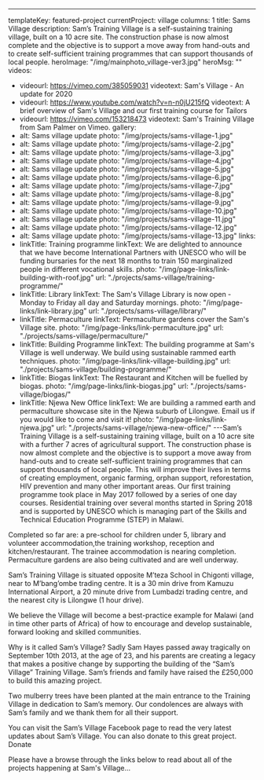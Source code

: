 ---
templateKey: featured-project
currentProject: village
columns: 1
title: Sams Village
description:
  Sam’s Training Village is a self-sustaining training village, built on
  a 10 acre site. The construction phase is now almost complete and the objective
  is to support a move away from hand-outs and to create self-sufficient training
  programmes that can support thousands of local people.
heroImage: "/img/mainphoto_village-ver3.jpg"
heroMsg: ""
videos:
  - videourl: https://vimeo.com/385059031
    videotext: Sam's Village - An update for 2020
  - videourl: https://www.youtube.com/watch?v=n-n0jU215fQ
    videotext: A brief overview of Sam's Village and our first training course for Tailors
  - videourl: https://vimeo.com/153218473
    videotext: Sam's Training Village from Sam Palmer on Vimeo.
gallery:
  - alt: Sams village update
    photo: "/img/projects/sams-village-1.jpg"
  - alt: Sams village update
    photo: "/img/projects/sams-village-2.jpg"
  - alt: Sams village update
    photo: "/img/projects/sams-village-3.jpg"
  - alt: Sams village update
    photo: "/img/projects/sams-village-4.jpg"
  - alt: Sams village update
    photo: "/img/projects/sams-village-5.jpg"
  - alt: Sams village update
    photo: "/img/projects/sams-village-6.jpg"
  - alt: Sams village update
    photo: "/img/projects/sams-village-7.jpg"
  - alt: Sams village update
    photo: "/img/projects/sams-village-8.jpg"
  - alt: Sams village update
    photo: "/img/projects/sams-village-9.jpg"
  - alt: Sams village update
    photo: "/img/projects/sams-village-10.jpg"
  - alt: Sams village update
    photo: "/img/projects/sams-village-11.jpg"
  - alt: Sams village update
    photo: "/img/projects/sams-village-12.jpg"
  - alt: Sams village update
    photo: "/img/projects/sams-village-13.jpg"
links:
  - linkTitle: Training programme
    linkText:
      We are delighted to announce that we have become International Partners
      with UNESCO who will be funding bursaries for the next 18 months to train 150
      marginalized people in different vocational skills.
    photo: "/img/page-links/link-building-with-roof.jpg"
    url: "./projects/sams-village/training-programme/"
  - linkTitle: Library
    linkText:
      The Sam's Village Library is now open - Monday to Friday all day and Saturday
      mornings.
    photo: "/img/page-links/link-library.jpg"
    url: "./projects/sams-village/library/"
  - linkTitle: Permaculture
    linkText: Permaculture gardens cover the Sam's Village site.
    photo: "/img/page-links/link-permaculture.jpg"
    url: "./projects/sams-village/permaculture/"
  - linkTitle: Building Programme
    linkText:
      The building programme at Sam's Village is well underway. We build using
      sustainable rammed earth techniques.
    photo: "/img/page-links/link-village-building.jpg"
    url: "./projects/sams-village/building-programme/"
  - linkTitle: Biogas
    linkText: The Restaurant and Kitchen will be fuelled by biogas.
    photo: "/img/page-links/link-biogas.jpg"
    url: "./projects/sams-village/biogas/"
  - linkTitle: Njewa New Office
    linkText:
      We are building a rammed earth and permaculture showcase site in the Njewa
      suburb of Lilongwe. Email us if you would like to come and visit it!
    photo: "/img/page-links/link-njewa.jpg"
    url: "./projects/sams-village/njewa-new-office/"
---Sam’s Training Village is a self-sustaining training village, built on a 10 acre site with a further 7 acres of agricultural support. The construction phase is now almost complete and the objective is to support a move away from hand-outs and to create self-sufficient training programmes that can support thousands of local people. This will improve their lives in terms of creating employment, organic farming, orphan support, reforestation, HIV prevention and many other important areas. Our first training programme took place in May 2017 followed by a series of one day courses. Residential training over several months started in Spring 2018 and is supported by UNESCO which is managing part of the Skills and Technical Education Programme (STEP) in Malawi.

Completed so far are: a pre-school for children under 5, library and volunteer accommodation,the training workshop, reception and kitchen/restaurant. The trainee accommodation is nearing completion. Permaculture gardens are also being cultivated and are well underway.

Sam’s Training Village is situated opposite M’teza School in Chigonti village, near to M’bang’ombe trading centre. It is a 30 min drive from Kamuzu International Airport, a 20 minute drive from Lumbadzi trading centre, and the nearest city is Lilongwe (1 hour drive).

We believe the Village will become a best-practice example for Malawi (and in time other parts of Africa) of how to encourage and develop sustainable, forward looking and skilled communities.

Why is it called Sam’s Village? Sadly Sam Hayes passed away tragically on September 10th 2013, at the age of 23, and his parents are creating a legacy that makes a positive change by supporting the building of the “Sam’s Village” Training Village. Sam’s friends and family have raised the £250,000 to build this amazing project.

Two mulberry trees have been planted at the main entrance to the Training Village in dedication to Sam’s memory. Our condolences are always with Sam’s family and we thank them for all their support.

You can visit the Sam’s Village Facebook page to read the very latest updates about Sam’s Village. You can also donate to this great project.
Donate

Please have a browse through the links below to read about all of the projects happening at Sam's Village...
